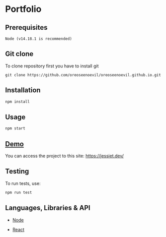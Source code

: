# Portfolio

## Prerequisites

```
Node (v14.18.1 is recommended)
```

## Git clone

To clone repository first you have to install git

```
git clone https://github.com/oreoseenoevil/oreoseenoevil.github.io.git
```

## Installation

```bash
npm install
```

## Usage

```bash
npm start
```

## [Demo](https://jessiet.dev/)

You can access the project to this site: https://jessiet.dev/

## Testing

To run tests, use:

```bash
npm run test
```

## Languages, Libraries & API

- [Node](https://nodejs.org/en/)

- [React](https://reactjs.org/)
